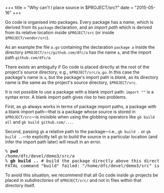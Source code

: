 +++
title = "Why can't I place source in $PROJECT/src?"
date = "2015-05-16"
+++

Go code is organised into packages. Every package has a _name_, which is derived from its `package` declaration, and an _import path_ which is derived from its relative location inside `$PROJECT/src` (or inside `$PROJECT/vendor/src`). 

As an example the file `a.go` containing the declaration `package a` inside the directory `$PROJECT/src/github.com/dfc/a` has the name `a`, and the import path `github.com/dfc/a`.

There exists an ambiguity if Go code is placed directly at the root of the project's source directory, e.g., `$PROJECT/src/a.go`. In this case the package's name is `a`, but the package's import path is _blank_, as its directory name is the same as the project's source directory, `$PROJECT/src`.

It is not possible to use a package with a blank import path: `import ""` is a syntax error. A blank import path gives rise to two problems.

First, as `gb` always works in terms of package import paths, a package with a blank import path&mdash;that is a package whose source is stored in `$PROJECT/src`&mdash;is invisible when using the globbing operators like `gb build all` and `gb build github.com/...`. 

Second, passing `gb` a relative path to the package&mdash;i.e., `gb build .` or `gb build ..`&mdash;to explicitly tell `gb` to build the source in a particular location (and infer the import path later) will result in an error.
<pre>% <b>pwd</b>
/home/dfc/devel/demo3/src/a
% <b>gb build ..</b> # build the package directly above this directory
FATAL command "build" failed: "/home/dfc/devel/demo3/src" is not a package</pre>

To avoid this situation, we recommend that all Go code inside `gb` projects be placed in _subdirectories_ of `$PROJECT/src/` and not in files within that directory itself.
